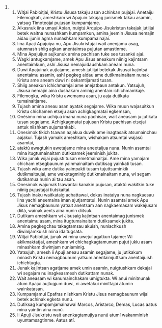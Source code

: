 <ol>
  <li>
    <ol>
      <li>Witjai Pabloitjai, Kristu Jisusa takaju asan achinkan pujajai. Anetaiju Filemogkah, ameshkam wi Apajuin takajag junismek takau asamin, yatsug Timoteojai pujusan kumpamjame.</li>
      <li>Aikasnuk iina umayí Apian, nuigtú Arquipo Jisukristun takajak jutiijai betek waitna nunashkam kumpamkun, amina jeemin Jisusa nemajin aidau ijunin agma nunashkam kumpamainajai.</li>
      <li>Iina Apají Apajuiya nu, Apu Jisukristujai wait anenjamu asag, atumnash shiig agkan anentaimsa pujutan amastinme.</li>
      <li>Mina Apajuijun aujkunuk amina pachisan tuke see tusanké ajai.</li>
      <li>Wagki antugkamjame, amek Apu Jisus aneakum niinig kajintsam anentaimkum, ashí Jisusa nemajuidaushkam aneam nuna.</li>
      <li>Duwi Apajuinak aujtajame, amesh jutiijai betekak Jisusai kajintsá anentaimu asamin, ashí pegkeg aidau ame dutikmainaitam nunak Kristu ame aneam duwi ni dekamtijamati tusan.</li>
      <li>Shiig aneakun ichichmamjai ame anejatbaun antakun. Yatsujuh, Jisusa nemajin aina dushakam aminig anentain ichichmamkaje.</li>
      <li>Filemogka, wika Kristu awemamu asan, ju aaja dutikata tumainaitjame.</li>
      <li>Tujash amina aneau asan ayatak segajame. Wika muun wajasuitkun Kristu chichamen etseju asan achigkagmatai egkemsan,</li>
      <li>Onésimo mina uchijua imana nuna pachisan, wait aneasam ju jutikata tusan segajame. Achigkagmatai pujusan Kristu pachisan etsejai antuk niishkam sujumankabi.</li>
      <li>Onesimok tikich tsawan aajakua duwik ame inagtasaik atsumainchau aajakuí. Tujash yamaik ameshkam, wishakam atsumtai wajasú asamtai,</li>
      <li>ataktú awagtukin awetajame mina aneetaijua nuna. Nunin asamtai mina itugtumainaitam dutiksamek jeeminish jukita.</li>
      <li>Wika junak wijai pujustí tusan emetmainaitjai. Ame mina yamajam chicham etsegbaunum yainmainaitam dutiksag yainkati tusan.</li>
      <li>Tujash wika ame dutika yaimpakti tusam tujuttsuminkik dutikmaitsujai, ame waketagminig dutikmainaitam nuna, wi segam dutikamua nunin ai tau asan.</li>
      <li>Onesimok wajumak tsawantai kanakin pujusan, ataktú wakitkin tuke niinig pujustajai tiutskaitai.</li>
      <li>Tujash inaku waitkataig achattawai, dekas inataiya nuna nagkaesau iina yachi aneemaina iman ajutjamtatui. Nunin asamtai amek Apu Jisus nemagbaunum yatsut anentsam aan nagkaemasam wakejusam diitá, wainak aents aina nunin diitsuk.</li>
      <li>Dutikam ameshkam wi Jisusaig kajintsan anentaimag junismek anentaimu asam, mina itugtumainaitam dutiksamek jukita.</li>
      <li>Amina pegkegchau takagtamsau akuish, nuniachkush diwimjamkuish mina idaitugsata.</li>
      <li>Witjai Pabloitjai, junak wi mina uwejuí agatkun tajame: Wi akikmaktatjai, ameshkam wi chichagkagtamunum pujut jukiu asam minashkam diwimjam nuniaminig.</li>
      <li>Yatsujuh, amesh ii Apuji aneau asamin segajame, ju jutikakum minash Kristu nemagbaunum yatsum anentaimjuttsam anentaijuish ichichtugta.</li>
      <li>Junak kajintsan agatjame amek umin asamin, nuigtushkam dekajai wi segajam nu inagkeasmesh dutikattam nunak.</li>
      <li>Wait aneasam wi kanumainchakam umigtukta. Wi anuí minitnunak atum Apajuí aujtugjum duwi, ni awetakui minittajai atumin wainkatasan.</li>
      <li>Kumpamjamui Epafras niishkam Kristu Jisus nemagbaunum wijai betek achinak egketa nunú.</li>
      <li>Dutiksag kumpamjamainawai Marcos, Aristarco, Demas, Lucas aatus mina yaintin aina nunú.</li>
      <li>Ii Apuji Jisukristu wait anenkagtamujiya nunú atumí wakanminish uyuntamsagtinme. Aatus atí.</li>
    </ol>
  </li>
</ol>